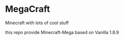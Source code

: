 # MegaCraft
Minecraft with lots of cool stuff

this repo provide Minecraft-Mega based on Vanilla 1.8.9
